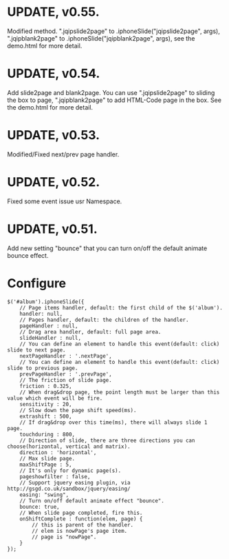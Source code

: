 # UPDATE, v0.55. #

Modified method. ".jqipslide2page" to .iphoneSlide("jqipslide2page", args), ".jqipblank2page" to .iphoneSlide("jqipblank2page", args), see the demo.html for more detail.

# UPDATE, v0.54. #

Add slide2page and blank2page. You can use ".jqipslide2page" to sliding the box to page, ".jqipblank2page" to add HTML-Code page in the box. See the demo.html for more detail.

# UPDATE, v0.53. #

Modified/Fixed next/prev page handler.

# UPDATE, v0.52. #

Fixed some event issue usr Namespace.

# UPDATE, v0.51. #

Add new setting "bounce" that you can turn on/off the default animate bounce effect.

# Configure #

    $('#album').iphoneSlide({
        // Page items handler, default: the first child of the $('album').
        handler: null,
        // Pages handler, default: the children of the handler.
        pageHandler : null,
        // Drag area handler, default: full page area.
        slideHandler : null,
        // You can define an element to handle this event(default: click) slide to next page.
        nextPageHandler : '.nextPage',
        // You can define an element to handle this event(default: click) slide to previous page.
        prevPageHandler : '.prevPage',
        // The friction of slide page.
        friction : 0.325,
        // When drag&drop page, the point length must be larger than this value which event will be fire.
        sensitivity : 20,
        // Slow down the page shift speed(ms).
        extrashift : 500,
        // If drag&drop over this time(ms), there will always slide 1 page.
        touchduring : 800,
        // Direction of slide, there are three directions you can choose(horizontal, vertical and matrix).
        direction : 'horizontal',
        // Max slide page.
        maxShiftPage : 5,
        // It's only for dynamic page(s).
        pageshowfilter : false,
        // Support jquery easing plugin, via http://gsgd.co.uk/sandbox/jquery/easing/
        easing: "swing",
        // Turn on/off default animate effect "bounce".
        bounce: true,
        // When slide page completed, fire this.
        onShiftComplete : function(elem, page) {
            // this is parent of the handler.
            // elem is nowPage's page item.
            // page is "nowPage".
        }
    });
